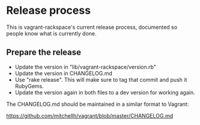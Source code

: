 # Release process

This is vagrant-rackspace's current release process, documented so people know what is
currently done.

## Prepare the release

* Update the version in "lib/vagrant-rackspace/version.rb"
* Update the version in CHANGELOG.md
* Use "rake release". This will make sure to tag that commit and push it RubyGems.
* Update the version again in both files to a dev version for working again.

The CHANGELOG.md should be maintained in a similar format to Vagrant:

https://github.com/mitchellh/vagrant/blob/master/CHANGELOG.md


